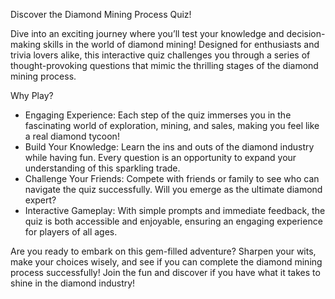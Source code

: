  Discover the Diamond Mining Process Quiz!

Dive into an exciting journey where you’ll test your knowledge and decision-making skills in the world of diamond mining! Designed for enthusiasts and trivia lovers alike, this interactive quiz challenges you through a series of thought-provoking questions that mimic the thrilling stages of the diamond mining process.

Why Play?

- Engaging Experience: Each step of the quiz immerses you in the fascinating world of exploration, mining, and sales, making you feel like a real diamond tycoon!
- Build Your Knowledge: Learn the ins and outs of the diamond industry while having fun. Every question is an opportunity to expand your understanding of this sparkling trade.
- Challenge Your Friends: Compete with friends or family to see who can navigate the quiz successfully. Will you emerge as the ultimate diamond expert?
- Interactive Gameplay: With simple prompts and immediate feedback, the quiz is both accessible and enjoyable, ensuring an engaging experience for players of all ages.

Are you ready to embark on this gem-filled adventure? Sharpen your wits, make your choices wisely, and see if you can complete the diamond mining process successfully! Join the fun and discover if you have what it takes to shine in the diamond industry!
